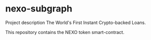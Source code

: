 # nexo-subgraph
Project description
The World's First Instant Crypto-backed Loans.

This repository contains the NEXO token smart-contract.
